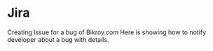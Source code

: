 # Jira
Creating Issue for a bug of Bikroy.com
Here is showing how to notify developer about a bug with details.
